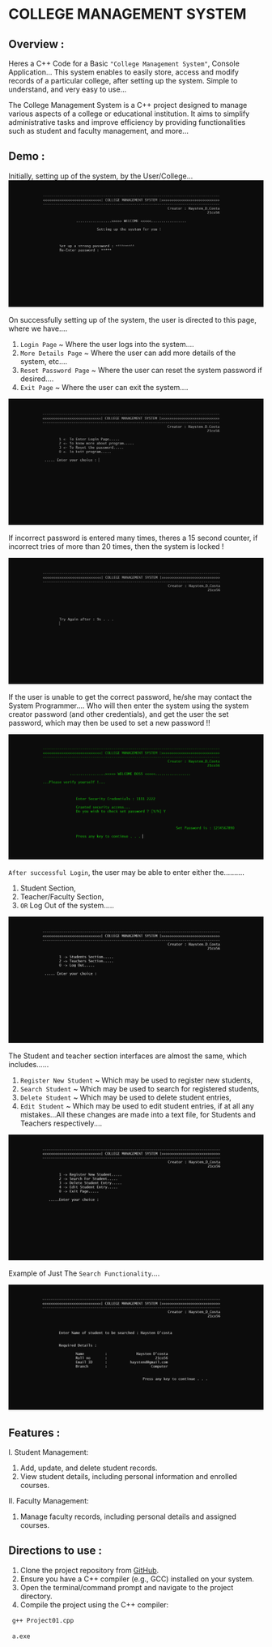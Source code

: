 # COLLEGE MANAGEMENT SYSTEM 

## Overview : 
Heres a C++ Code for a Basic `"College Management System"`, Console Application...
This system enables to easily store, access and modify records of a particular college, after setting up the system.
Simple to understand, and very easy to use...

The College Management System is a C++ project designed to manage various aspects of a college or educational institution. It aims to simplify administrative tasks and improve efficiency by providing functionalities such as student and faculty management, and more...
## Demo :
Initially, setting up of the system, by the User/College...
![CMSystem_Demo_01](/Demo_CMSImg/CMS_01.png)

On successfully setting up of the system, the user is directed to this page, where we have....
1. `Login Page` ~ Where the user logs into the system....
2. `More Details Page` ~ Where the user can add more details of the system, etc....
3. `Reset Password Page` ~ Where the user can reset the system password if desired....
4. `Exit Page` ~ Where the user can exit the system....

![CMSystem_Demo_01](/Demo_CMSImg/CMS_02.png)

If incorrect password is entered many times, theres a 15 second counter, if incorrect tries of more than 20 times, then the system is locked !

![CMSystem_Demo_01](/Demo_CMSImg/CMS_03.png)

If the user is unable to get the correct password, he/she may contact the System Programmer....
Who will then enter the system using the system creator password (and other credentials), and get the user the set password, which may then be used to set a new password !!

![CMSystem_Demo_01](/Demo_CMSImg/CMS_04.png)

`After successful Login`, the user may be able to enter either the..........
1. Student Section, 
2. Teacher/Faculty Section, 
3. `OR` Log Out of the system.....

![CMSystem_Demo_01](/Demo_CMSImg/CMS_05.png)

The Student and teacher section interfaces are almost the same, which includes......
1. `Register New Student` ~ Which may be used to register new students,
2. `Search Student` ~ Which may be used to search for registered students,
3. `Delete Student` ~ Which may be used to delete student entries,
4. `Edit Student` ~ Which may be used to edit student entries, if at all any mistakes...All these changes are made into a text file, for Students and Teachers respectively....

![CMSystem_Demo_01](/Demo_CMSImg/CMS_06.png)

Example of Just The `Search Functionality`....

![CMSystem_Demo_01](/Demo_CMSImg/CMS_07.png)



## Features : 
I. Student Management:
  1. Add, update, and delete student records.
  2. View student details, including personal information and enrolled courses.

II. Faculty Management:
  1. Manage faculty records, including personal details and assigned courses.

## Directions to use : 
1. Clone the project repository from [GitHub](https://github.com/Haysten-D-costa/College-Management-System-in-C-plus-plus).
2. Ensure you have a C++ compiler (e.g., GCC) installed on your system.
3. Open the terminal/command prompt and navigate to the project directory.
4. Compile the project using the C++ compiler:
   
  ```bash
   g++ Project01.cpp
  ```
  ```bash
   a.exe
  ```